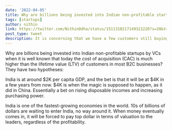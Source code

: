 ```yaml
---
date: '2022-04-05'
title: Why are billions being invested into Indian non-profitable startups by VCs?
tags: [startups]
author: nithin
link: https://twitter.com/Nithin0dha/status/1511310217149321220?s=20&t=fU72J8jKh1bI7hS4XOhlMQ
post_type: tweet
description: It is concerning that we have a few customers still buying Sintex shares even after this nudge that the stock price will go to 0 and mandating a TOTP...
---
```


Why are billions being invested into Indian non-profitable startups by VCs when it is well known that today the cost of acquisition (CAC) is much higher than the lifetime value (LTV) of customers in most B2C businesses? They have two hypotheses:

India is at around $2K per capita GDP, and the bet is that it will be at $4K in a few years from now. $4K is when the magic is supposed to happen, as it did in China. Essentially a bet on rising disposable incomes and increasing purchasing power. 

India is one of the fastest-growing economies in the world. 10s of billions of dollars are waiting to enter India, no way around it. When money eventually comes in, it will be forced to pay top dollar in terms of valuation to the leaders, regardless of the profitability.
